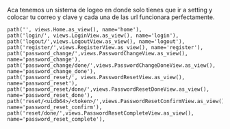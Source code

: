 Aca tenemos un sistema de logeo en donde solo tienes que ir a setting y colocar tu correo y clave y cada una de las url funcionara perfectamente.

    path('', views.Home.as_view(), name='home'),
    path('login/', views.LoginView.as_view(), name='login'),
    path('logout/',views.LogoutView.as_view(), name='logout'),
    path('register/',views.RegisterView.as_view(), name='register'),
    path('password_change/',views.PasswordChangeView.as_view(), name='password_change'),
    path('password_change/done/',views.PasswordChangeDoneView.as_view(), name='password_change_done'),
    path('password_reset/', views.PasswordResetView.as_view(), name='password_reset'),
    path('password_reset/done/',views.PasswordResetDoneView.as_view(), name='password_reset_done'),
    path('reset/<uidb64>/<token>/',views.PasswordResetConfirmView.as_view(), name='password_reset_confirm'),
    path('reset/done/',views.PasswordResetCompleteView.as_view(), name='password_reset_complete'),

